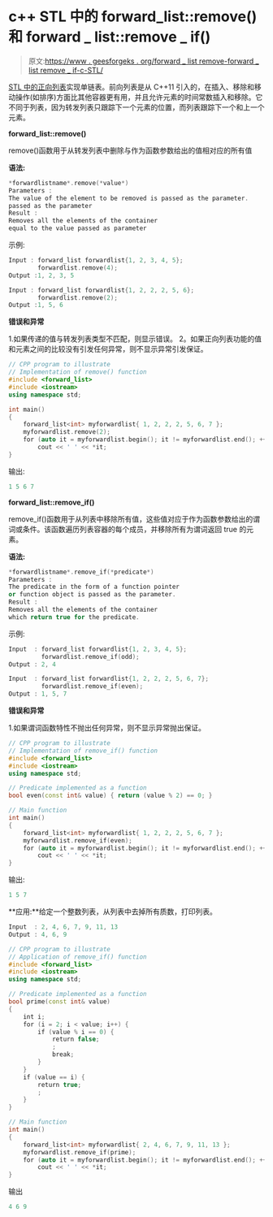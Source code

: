# c++ STL 中的 forward_list::remove()和 forward _ list::remove _ if()

> 原文:[https://www . geesforgeks . org/forward _ list remove-forward _ list remove _ if-c-STL/](https://www.geeksforgeeks.org/forward_listremove-forward_listremove_if-c-stl/)

[STL 中的正向列表](https://www.geeksforgeeks.org/forward-list-c-set-1-introduction-important-functions/)实现单链表。前向列表是从 C++11 引入的，在插入、移除和移动操作(如排序)方面比其他容器更有用，并且允许元素的时间常数插入和移除。它不同于列表，因为转发列表只跟踪下一个元素的位置，而列表跟踪下一个和上一个元素。

**forward_list::remove()**

remove()函数用于从转发列表中删除与作为函数参数给出的值相对应的所有值

**语法:**

```cpp
*forwardlistname*.remove(*value*)
Parameters :
The value of the element to be removed is passed as the parameter.
passed as the parameter
Result :
Removes all the elements of the container
equal to the value passed as parameter

```

示例:

```cpp
Input : forward_list forwardlist{1, 2, 3, 4, 5};
        forwardlist.remove(4);
Output :1, 2, 3, 5

Input : forward_list forwardlist{1, 2, 2, 2, 5, 6};
        forwardlist.remove(2);
Output :1, 5, 6

```

**错误和异常**

1.如果传递的值与转发列表类型不匹配，则显示错误。
2。如果正向列表功能的值和元素之间的比较没有引发任何异常，则不显示异常引发保证。

```cpp
// CPP program to illustrate
// Implementation of remove() function
#include <forward_list>
#include <iostream>
using namespace std;

int main()
{
    forward_list<int> myforwardlist{ 1, 2, 2, 2, 5, 6, 7 };
    myforwardlist.remove(2);
    for (auto it = myforwardlist.begin(); it != myforwardlist.end(); ++it)
        cout << ' ' << *it;
}
```

输出:

```cpp
1 5 6 7

```

**forward_list::remove_if()**

remove_if()函数用于从列表中移除所有值，这些值对应于作为函数参数给出的谓词或条件。该函数遍历列表容器的每个成员，并移除所有为谓词返回 true 的元素。

**语法:**

```cpp
*forwardlistname*.remove_if(*predicate*)
Parameters :
The predicate in the form of a function pointer
or function object is passed as the parameter.
Result :
Removes all the elements of the container
which return true for the predicate.

```

示例:

```cpp
Input  : forward_list forwardlist{1, 2, 3, 4, 5};
         forwardlist.remove_if(odd);
Output : 2, 4

Input  : forward_list forwardlist{1, 2, 2, 2, 5, 6, 7};
         forwardlist.remove_if(even);
Output : 1, 5, 7

```

**错误和异常**

1.如果谓词函数特性不抛出任何异常，则不显示异常抛出保证。

```cpp
// CPP program to illustrate
// Implementation of remove_if() function
#include <forward_list>
#include <iostream>
using namespace std;

// Predicate implemented as a function
bool even(const int& value) { return (value % 2) == 0; }

// Main function
int main()
{
    forward_list<int> myforwardlist{ 1, 2, 2, 2, 5, 6, 7 };
    myforwardlist.remove_if(even);
    for (auto it = myforwardlist.begin(); it != myforwardlist.end(); ++it)
        cout << ' ' << *it;
}
```

输出:

```cpp
1 5 7

```

**应用:**给定一个整数列表，从列表中去掉所有质数，打印列表。

```cpp
Input  : 2, 4, 6, 7, 9, 11, 13
Output : 4, 6, 9

```

```cpp
// CPP program to illustrate
// Application of remove_if() function
#include <forward_list>
#include <iostream>
using namespace std;

// Predicate implemented as a function
bool prime(const int& value)
{
    int i;
    for (i = 2; i < value; i++) {
        if (value % i == 0) {
            return false;
            ;
            break;
        }
    }
    if (value == i) {
        return true;
        ;
    }
}

// Main function
int main()
{
    forward_list<int> myforwardlist{ 2, 4, 6, 7, 9, 11, 13 };
    myforwardlist.remove_if(prime);
    for (auto it = myforwardlist.begin(); it != myforwardlist.end(); ++it)
        cout << ' ' << *it;
}
```

输出

```cpp
4 6 9

```